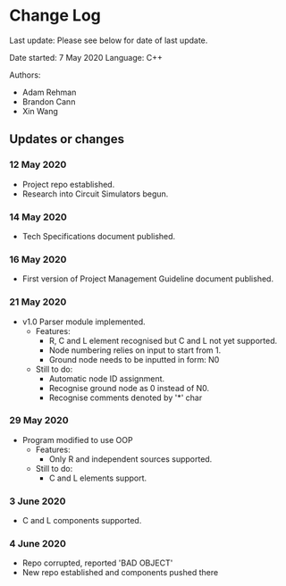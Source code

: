 # Change Log
Last update: Please see below for date of last update.

Date started: 7 May 2020
Language: C++

Authors: 
- Adam Rehman 
- Brandon Cann 
- Xin Wang

## Updates or changes
### 12 May 2020
- Project repo established.
- Research into Circuit Simulators begun.

### 14 May 2020
- Tech Specifications document published.

### 16 May 2020
- First version of Project Management Guideline document published.

### 21 May 2020
- v1.0 Parser module implemented.
  - Features:
    - R, C and L element recognised but C and L not yet supported.
    - Node numbering relies on input to start from 1.
    - Ground node needs to be inputted in form: N0
  - Still to do:
    - Automatic node ID assignment.
    - Recognise ground node as 0 instead of N0.
    - Recognise comments denoted by '*' char

### 29 May 2020
- Program modified to use OOP
  - Features:
    - Only R and independent sources supported.
  - Still to do:
    - C and L elements support.

### 3 June 2020
- C and L components supported.

### 4 June 2020
- Repo corrupted, reported 'BAD OBJECT'
- New repo established and components pushed there 

